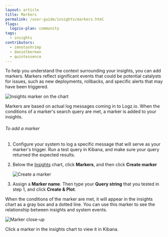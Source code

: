 ```yaml
---
layout: article
title: Markers
permalink: /user-guide/insights/markers.html
flags:
  logzio-plan: community
tags:
  - insights
contributors:
  - imnotashrimp
  - danielberman
  - quintessence
---
```


To help you understand the context surrounding your insights, you can add markers. Markers reflect significant events that could be potential catalysts for issues, such as new deployments, rollbacks, and specific alerts that may have been triggered.

![Insights marker on the chart]({{site.baseurl}}/images/insights/insights--marker-on-chart.png)

Markers are based on actual log messages coming in to Logz.io. When the conditions of a marker's search query are met, a marker is added to your insights.

###### To add a marker

1.  Configure your system to log a specific message that will serve as your marker's trigger. Run a test query in Kibana, and make sure your query returned the expected results.

2.  Below the [Insights](https://app.logz.io/#/dashboard/insights) chart, click **Markers**, and then click **<i class="li li-plus"></i> Create marker**

    ![Create a marker]({{site.baseurl}}/images/insights/insights--create-marker.png)

3.  Assign a **Marker name**. Then type your **Query string** that you tested in step 1, and click **Create & Plot**.

When the conditions of the marker are met, it will appear in the insights chart as a gray box and a dotted line. You can use this marker to see the relationship between insights and system events.

![Marker close-up]({{site.baseurl}}/images/insights/insights--marker-close-up.png)

Click a marker in the insights chart to view it in Kibana.